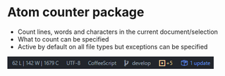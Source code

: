 # Atom counter package

- Count lines, words and characters in the current document/selection
- What to count can be specified
- Active by default on all file types but exceptions can be specified

![Screenshot](screenshot.jpg?raw=true)
